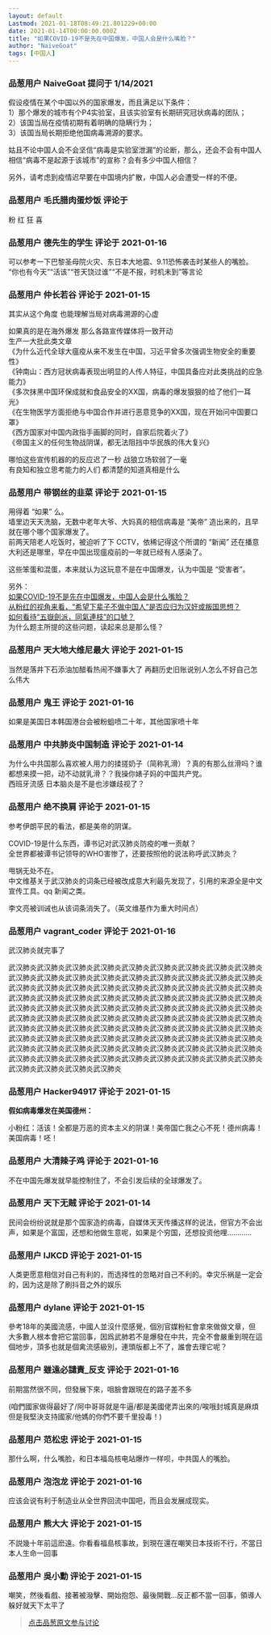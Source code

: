 ```yaml
---
layout: default
Lastmod: 2021-01-18T08:49:21.801229+00:00
date: 2021-01-14T00:00:00.000Z
title: "如果COVID-19不是先在中国爆发，中国人会是什么嘴脸？"
author: "NaiveGoat"
tags: [中国人]
---
```



### 品葱用户 **NaiveGoat** 提问于 1/14/2021
    
假设疫情在某个中国以外的国家爆发，而且满足以下条件：  
1）那个爆发的城市有个P4实验室，且该实验室有长期研究冠状病毒的团队；  
2）该国当局在疫情初期有着明确的隐瞒行为；  
3）该国当局长期拒绝他国病毒溯源的要求。  
  
姑且不论中国人会不会坚信“病毒是实验室泄漏”的论断，那么，还会不会有中国人相信“病毒不是起源于该城市”的宣称？会有多少中国人相信？  
  
另外，请考虑到疫情迟早要在中国境内扩散，中国人必会遭受一样的不便。
    
                

### 品葱用户 **毛氏腊肉蛋炒饭** 评论于 
        
粉 红 狂 喜
        
                

### 品葱用户 **德先生的学生** 评论于 2021-01-16
        
可以参考一下巴黎圣母院火灾、东日本大地震、9.11恐怖袭击时某些人的嘴脸。  
“你也有今天”“活该”“苍天饶过谁”“不是不报，时机未到”等言论
        
                

### 品葱用户 **仲长若谷** 评论于 2021-01-15
        
其实从这个角度 也能理解当局对病毒溯源的心虚  
  
如果真的是在海外爆发 那么各路宣传媒体将一致开动  
生产一大批此类文章  
《为什么近代全球大瘟疫从来不发生在中国，习近平曾多次强调生物安全的重要性》  
《钟南山：西方冠状病毒表现出明显的人传人特征，中国具备应对此类挑战的应急能力》  
《多次抹黑中国环保成就和食品安全的XX国，病毒的爆发狠狠的给了他们一耳光》  
《在生物医学方面拒绝与中国合作并进行恶意竞争的XX国，现在开始问中国要口罩》  
《西方国家对中国内政指手画脚的同时，自家后院着火了》  
《帝国主义的任何生物战阴谋，都无法阻挡中华民族的伟大复兴》  
  
哪怕这些宣传机器的的反应迟了一秒 战狼立场软弱了一毫   
有良知和独立思考能力的人们 都清楚的知道真相是什么
        
                

### 品葱用户 **带钢丝的韭菜** 评论于 2021-01-15
        
用得着 “如果” 么。  
墙里边天天洗脑，无数中老年大爷、大妈真的相信病毒是 “美帝” 造出来的，且早就在哪个哪个国家爆发了。  
前两天陪老人吃饭时，被迫听了下 CCTV，依稀记得这个所谓的 “新闻” 还在播意大利还是哪里，早在中国出现瘟疫前的一年就已经有人感染了。  
  
这些笨蛋和混蛋，本来就认为这玩意不是在中国爆发，认为中国是 “受害者”。  
  
另外：  
[如果COVID-19不是先在中国爆发，中国人会是什么嘴脸？](https://pincong.rocks/question/35569 "https://pincong.rocks/question/35569")  
[从粉红的视角来看，“希望下辈子不做中国人”是否应归为汉奸或叛国思想？](https://pincong.rocks/question/35256 "https://pincong.rocks/question/35256")  
[如何看待“五嶽劍派，同氣連枝”的口號？](https://pincong.rocks/question/35252 "https://pincong.rocks/question/35252")  
为什么题主所提的这些问题，读起来总是那么怪？
        
                

### 品葱用户 **天大地大维尼最大** 评论于 2021-01-15
        
当然是落井下石添油加醋看热闹不嫌事大了 再翻历史旧账说别人怎么不好自己怎么伟大
        
                

### 品葱用户 **鬼王** 评论于 2021-01-16
        
如果是美国日本韩国港台会被粉蛆喷二十年，其他国家喷十年
        
                

### 品葱用户 **中共肺炎中国制造** 评论于 2021-01-14
        
为什么中共国那么喜欢被人用力的揉搓奶子（简称乳滑）？真的有那么丝滑吗？谁都想来摸一把，动不动就乳滑？？我操你婊子妈的中国共产党。  
西班牙流感 日本脑炎是不是也涉嫌歧视了？
        
                

### 品葱用户 **绝不换肩** 评论于 2021-01-15
        
参考伊朗平民的看法，都是美帝的阴谋。  
  
COVID-19是什么东西，谭书记对武汉肺炎防疫的唯一贡献？  
全世界都被谭书记领导的WHO害惨了，还要按照他的说法称呼武汉肺炎？  
  
甩锅无处不在。  
中文维基关于武汉肺炎的词条已经被改成意大利最先发现了，引用的来源全是中文宣传工具。qq 新闻之类。  
  
李文亮被训诫也从该词条消失了。（英文维基作为重大时间点）
        
                

### 品葱用户 **vagrant_coder** 评论于 2021-01-16
        
武汉肺炎就完事了  
  
武汉肺炎武汉肺炎武汉肺炎武汉肺炎武汉肺炎武汉肺炎武汉肺炎武汉肺炎武汉肺炎武汉肺炎武汉肺炎武汉肺炎武汉肺炎武汉肺炎武汉肺炎武汉肺炎武汉肺炎武汉肺炎武汉肺炎武汉肺炎武汉肺炎武汉肺炎武汉肺炎武汉肺炎武汉肺炎武汉肺炎武汉肺炎武汉肺炎武汉肺炎武汉肺炎武汉肺炎武汉肺炎武汉肺炎武汉肺炎武汉肺炎武汉肺炎武汉肺炎武汉肺炎武汉肺炎武汉肺炎武汉肺炎武汉肺炎武汉肺炎武汉肺炎武汉肺炎武汉肺炎武汉肺炎武汉肺炎武汉肺炎武汉肺炎武汉肺炎武汉肺炎武汉肺炎武汉肺炎武汉肺炎武汉肺炎武汉肺炎武汉肺炎武汉肺炎武汉肺炎武汉肺炎武汉肺炎武汉肺炎武汉肺炎武汉肺炎武汉肺炎武汉肺炎武汉肺炎武汉肺炎武汉肺炎武汉肺炎武汉肺炎武汉肺炎武汉肺炎武汉肺炎武汉肺炎武汉肺炎武汉肺炎武汉肺炎武汉肺炎武汉肺炎武汉肺炎武汉肺炎武汉肺炎武汉肺炎武汉肺炎武汉肺炎武汉肺炎武汉肺炎武汉肺炎武汉肺炎武汉肺炎武汉肺炎武汉肺炎
        
                

### 品葱用户 **Hacker94917** 评论于 2021-01-15
        
**假如病毒爆发在美国德州：**  
  
  
  
小粉红：活该！全都是万恶的资本主义的阴谋！美帝国亡我之心不死！德州病毒！美国病毒！呸！
        
                

### 品葱用户 **大清辣子鸡** 评论于 2021-01-16
        
不在中国先爆发就早能控制住了，不会引发后续的全球爆发了。
        
                

### 品葱用户 **天下无贼** 评论于 2021-01-14
        
民间会纷纷说就是那个国家造的病毒，自媒体天天传播这样的说法，但官方不会出声，如果是个富国，还想和他做生意呢，如果是个穷国，还想投资他哩…………
        
                

### 品葱用户 **IJKCD** 评论于 2021-01-15
        
人类更愿意相信对自己有利的，而选择性的忽略对自己不利的。幸灾乐祸是一定会的，因为这是除了刷抖音之外的娱乐
        
                

### 品葱用户 **dylane** 评论于 2021-01-15
        
參考18年的美國流感，中國人並沒什麼感覺，個別官媒粉紅會拿來做做文章，但大多數人根本會把它當回事，因爲武肺若不是爆發在中共，完全不會嚴重到現在這個地步，頂多也就是個禽流感級別，連頭版都上不了，誰會去理它呢？
        
                

### 品葱用户 **雖遠必譴責_反支** 评论于 2021-01-16
        
前期當然很不同，但發展下來，咀臉會跟現在的路子差不多  
  
(咱們國家做得最好了/阿中哥哥就是牛逼/都是美國佬弄出來的/唉哦封城真是麻煩但是我堅決支持國家/他媽的你們不要千里投毒！)
        
                

### 品葱用户 **范松忠** 评论于 2021-01-15
        
那什么啊，什么嘴脸，和日本福岛核电站爆炸一样呗，中共国人的嘴脸。
        
                

### 品葱用户 **泡泡龙** 评论于 2021-01-16
        
应该会说有利于制造业从全世界回流中国吧，而且会发展成现实。
        
                

### 品葱用户 **熊大大** 评论于 2021-01-15
        
不説幾十年前這麽遠。你看看福島核事故，到現在還在嘲笑日本技術不行，不當日本人生命一回事
        
                

### 品葱用户 **吳小勳** 评论于 2021-01-15
        
嘲笑，然後看戲、接著被潑擊、開始抱怨、最後開戰...反正都不當一回事，領導人躲好就天下太平了
        
                





> [点击品葱原文参与讨论](https://pincong.rocks/question/35569)

